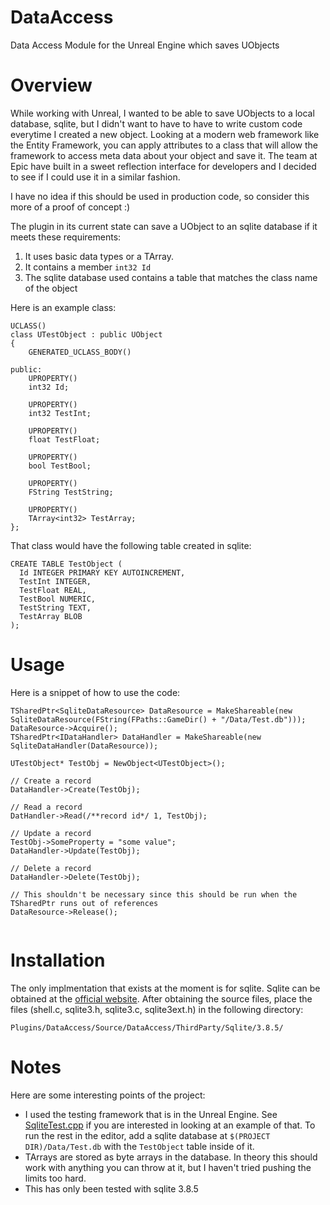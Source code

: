 DataAccess
==========

Data Access Module for the Unreal Engine which saves UObjects 

Overview
========

While working with Unreal, I wanted to be able to save UObjects to a local database, sqlite, but I didn't want to have to have to write custom code everytime I created a new object.  Looking at a modern web framework like the Entity Framework, you can apply attributes to a class that will allow the framework to access meta data about your object and save it.  The team at Epic have built in a sweet reflection interface for developers and I decided to see if I could use it in a similar fashion.

I have no idea if this should be used in production code, so consider this more of a proof of concept :)

The plugin in its current state can save a UObject to an sqlite database if it meets these requirements:

 1.  It uses basic data types or a TArray.
 2.  It contains a member `int32 Id`
 3.  The sqlite database used contains a table that matches the class name of the object

Here is an example class:
```
UCLASS()
class UTestObject : public UObject
{
    GENERATED_UCLASS_BODY()
    
public:
    UPROPERTY()
    int32 Id;
    
    UPROPERTY()
    int32 TestInt;
    
    UPROPERTY()
    float TestFloat;
    
    UPROPERTY()
    bool TestBool;
    
    UPROPERTY()
    FString TestString;
    
    UPROPERTY()
    TArray<int32> TestArray;
};
```

That class would have the following table created in sqlite:
```
CREATE TABLE TestObject ( 
  Id INTEGER PRIMARY KEY AUTOINCREMENT, 
  TestInt INTEGER, 
  TestFloat REAL, 
  TestBool NUMERIC, 
  TestString TEXT, 
  TestArray BLOB 
);
```
Usage
=====

Here is a snippet of how to use the code:
```
TSharedPtr<SqliteDataResource> DataResource = MakeShareable(new SqliteDataResource(FString(FPaths::GameDir() + "/Data/Test.db")));
DataResource->Acquire();
TSharedPtr<IDataHandler> DataHandler = MakeShareable(new SqliteDataHandler(DataResource));

UTestObject* TestObj = NewObject<UTestObject>();

// Create a record
DataHandler->Create(TestObj);

// Read a record
DatHandler->Read(/**record id*/ 1, TestObj);

// Update a record
TestObj->SomeProperty = "some value";
DataHandler->Update(TestObj);

// Delete a record
DataHandler->Delete(TestObj);

// This shouldn't be necessary since this should be run when the TSharedPtr runs out of references
DataResource->Release();


```


Installation
============

The only implmentation that exists at the moment is for sqlite.  Sqlite can be obtained at the [official website](http://www.sqlite.org/).  After obtaining the source files, place the files (shell.c, sqlite3.h, sqlite3.c, sqlite3ext.h) in the following directory:
```
Plugins/DataAccess/Source/DataAccess/ThirdParty/Sqlite/3.8.5/
```

Notes
=====

Here are some interesting points of the project:

- I used the testing framework that is in the Unreal Engine.  See [SqliteTest.cpp](https://github.com/afuzzyllama/DataAccess/blob/master/Source/DataAccess/Private/Tests/SqliteTest.cpp) if you are interested in looking at an example of that.  To run the rest in the editor, add a sqlite database at `$(PROJECT DIR)/Data/Test.db` with the `TestObject` table inside of it.
- TArrays are stored as byte arrays in the database.  In theory this should work with anything you can throw at it, but I haven't tried pushing the limits too hard.
- This has only been tested with sqlite 3.8.5
